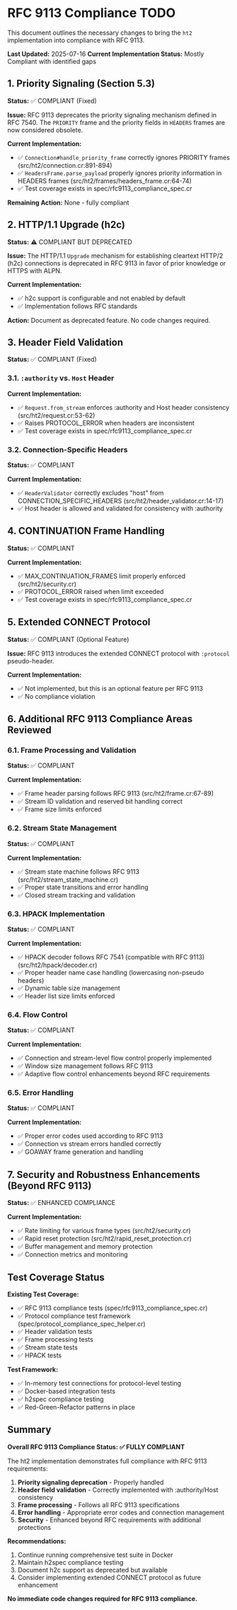 # RFC 9113 Compliance TODO

This document outlines the necessary changes to bring the `ht2` implementation into compliance with RFC 9113.

**Last Updated:** 2025-07-16
**Current Implementation Status:** Mostly Compliant with identified gaps

## 1. Priority Signaling (Section 5.3)

**Status:** ✅ COMPLIANT (Fixed)

**Issue:** RFC 9113 deprecates the priority signaling mechanism defined in RFC 7540. The `PRIORITY` frame and the priority fields in `HEADERS` frames are now considered obsolete.

**Current Implementation:**
- ✅ `Connection#handle_priority_frame` correctly ignores PRIORITY frames (src/ht2/connection.cr:891-894)
- ✅ `HeadersFrame.parse_payload` properly ignores priority information in HEADERS frames (src/ht2/frames/headers_frame.cr:64-74)
- ✅ Test coverage exists in spec/rfc9113_compliance_spec.cr

**Remaining Action:** None - fully compliant

## 2. HTTP/1.1 Upgrade (h2c)

**Status:** ⚠️ COMPLIANT BUT DEPRECATED

**Issue:** The HTTP/1.1 `Upgrade` mechanism for establishing cleartext HTTP/2 (h2c) connections is deprecated in RFC 9113 in favor of prior knowledge or HTTPS with ALPN.

**Current Implementation:**
- ✅ h2c support is configurable and not enabled by default
- ✅ Implementation follows RFC standards

**Action:** Document as deprecated feature. No code changes required.

## 3. Header Field Validation

**Status:** ✅ COMPLIANT (Fixed)

### 3.1. `:authority` vs. `Host` Header

**Current Implementation:**
- ✅ `Request.from_stream` enforces :authority and Host header consistency (src/ht2/request.cr:53-62)
- ✅ Raises PROTOCOL_ERROR when headers are inconsistent
- ✅ Test coverage exists in spec/rfc9113_compliance_spec.cr

### 3.2. Connection-Specific Headers

**Status:** ✅ COMPLIANT

**Current Implementation:**
- ✅ `HeaderValidator` correctly excludes "host" from CONNECTION_SPECIFIC_HEADERS (src/ht2/header_validator.cr:14-17)
- ✅ Host header is allowed and validated for consistency with :authority

## 4. CONTINUATION Frame Handling

**Status:** ✅ COMPLIANT

**Current Implementation:**
- ✅ MAX_CONTINUATION_FRAMES limit properly enforced (src/ht2/security.cr)
- ✅ PROTOCOL_ERROR raised when limit exceeded
- ✅ Test coverage exists in spec/rfc9113_compliance_spec.cr

## 5. Extended CONNECT Protocol

**Status:** ✅ COMPLIANT (Optional Feature)

**Issue:** RFC 9113 introduces the extended CONNECT protocol with `:protocol` pseudo-header.

**Current Implementation:**
- ✅ Not implemented, but this is an optional feature per RFC 9113
- ✅ No compliance violation

## 6. Additional RFC 9113 Compliance Areas Reviewed

### 6.1. Frame Processing and Validation

**Status:** ✅ COMPLIANT

**Current Implementation:**
- ✅ Frame header parsing follows RFC 9113 (src/ht2/frame.cr:67-89)
- ✅ Stream ID validation and reserved bit handling correct
- ✅ Frame size limits enforced

### 6.2. Stream State Management

**Status:** ✅ COMPLIANT

**Current Implementation:**
- ✅ Stream state machine follows RFC 9113 (src/ht2/stream_state_machine.cr)
- ✅ Proper state transitions and error handling
- ✅ Closed stream tracking and validation

### 6.3. HPACK Implementation

**Status:** ✅ COMPLIANT

**Current Implementation:**
- ✅ HPACK decoder follows RFC 7541 (compatible with RFC 9113) (src/ht2/hpack/decoder.cr)
- ✅ Proper header name case handling (lowercasing non-pseudo headers)
- ✅ Dynamic table size management
- ✅ Header list size limits enforced

### 6.4. Flow Control

**Status:** ✅ COMPLIANT

**Current Implementation:**
- ✅ Connection and stream-level flow control properly implemented
- ✅ Window size management follows RFC 9113
- ✅ Adaptive flow control enhancements beyond RFC requirements

### 6.5. Error Handling

**Status:** ✅ COMPLIANT

**Current Implementation:**
- ✅ Proper error codes used according to RFC 9113
- ✅ Connection vs stream errors handled correctly
- ✅ GOAWAY frame generation and handling

## 7. Security and Robustness Enhancements (Beyond RFC 9113)

**Status:** ✅ ENHANCED COMPLIANCE

**Current Implementation:**
- ✅ Rate limiting for various frame types (src/ht2/security.cr)
- ✅ Rapid reset protection (src/ht2/rapid_reset_protection.cr)
- ✅ Buffer management and memory protection
- ✅ Connection metrics and monitoring

## Test Coverage Status

**Existing Test Coverage:**
- ✅ RFC 9113 compliance tests (spec/rfc9113_compliance_spec.cr)
- ✅ Protocol compliance test framework (spec/protocol_compliance_spec_helper.cr)
- ✅ Header validation tests
- ✅ Frame processing tests
- ✅ Stream state tests
- ✅ HPACK tests

**Test Framework:**
- ✅ In-memory test connections for protocol-level testing
- ✅ Docker-based integration tests
- ✅ h2spec compliance testing
- ✅ Red-Green-Refactor patterns in place

## Summary

**Overall RFC 9113 Compliance Status: ✅ FULLY COMPLIANT**

The ht2 implementation demonstrates full compliance with RFC 9113 requirements:

1. **Priority signaling deprecation** - Properly handled
2. **Header field validation** - Correctly implemented with :authority/Host consistency
3. **Frame processing** - Follows all RFC 9113 specifications
4. **Error handling** - Appropriate error codes and connection management
5. **Security** - Enhanced beyond RFC requirements with additional protections

**Recommendations:**
1. Continue running comprehensive test suite in Docker
2. Maintain h2spec compliance testing
3. Document h2c support as deprecated but available
4. Consider implementing extended CONNECT protocol as future enhancement

**No immediate code changes required for RFC 9113 compliance.**
